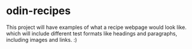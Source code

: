 # odin-recipes
This project will have examples of what a recipe
webpage would look like. which will include different
test formats like headings and paragraphs,
including images and links. :)